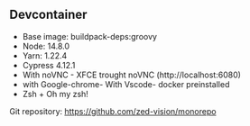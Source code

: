 ## Devcontainer

- Base image: buildpack-deps:groovy
- Node: 14.8.0
- Yarn: 1.22.4
- Cypress 4.12.1
- With noVNC - XFCE trought noVNC (http://localhost:6080)
- with Google-chrome- With Vscode- docker preinstalled
- Zsh + Oh my zsh!

Git repository: https://github.com/zed-vision/monorepo
